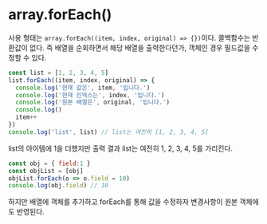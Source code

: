 # array.forEach()
사용 형태는 `array.forEach((item, index, original) => {})`이다. 콜백함수는 반환값이 없다. 즉 배열을 순회하면서 해당 배열을 출력한다던가, 객체인 경우 필드값을 수정할 수 있다.

```js
const list = [1, 2, 3, 4, 5]
list.forEach((item, index, original) => {
  console.log('현재 값은', item, '입니다.')
  console.log('현재 인덱스는', index, '입니다.')
  console.log('원본 배열은', original, '입니다.')
  console.log()
  item++
})
console.log('list', list) // list는 여전히 [1, 2, 3, 4, 5]
```

list의 아이템에 1을 더했지만 출력 결과 list는 여전히 1, 2, 3, 4, 5를 가리킨다.

```js
const obj = { field:1 }
const objList = [obj]
objList.forEach(o => o.field = 10)
console.log(obj.field) // 10
```

하지만 배열에 객체를 추가하고 forEach를 통해 값을 수정하자 변경사항이 원본 객체에도 반영된다.